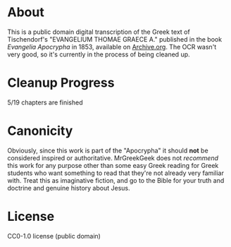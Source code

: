 # About 
This is a public domain digital transcription of the Greek text of Tischendorf's "EVANGELIUM THOMAE GRAECE A." published in the book _Evangelia Apocrypha_ in 1853, available on [Archive.org](https://archive.org/details/bub_gb_XfU2AAAAMAAJ/page/n227/).
The OCR wasn't very good, so it's currently in the process of being cleaned up. 

# Cleanup Progress
5/19 chapters are finished

# Canonicity
Obviously, since this work is part of the "Apocrypha" it should **not** be considered inspired or authoritative. MrGreekGeek does not _recommend_ this work for any purpose other than some easy Greek reading for Greek students who want something to read that they're not already very familiar with. Treat this as imaginative fiction, and go to the Bible for your truth and doctrine and genuine history about Jesus.

# License
CC0-1.0 license (public domain)
